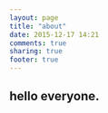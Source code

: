 ```yaml
---
layout: page
title: "about"
date: 2015-12-17 14:21
comments: true
sharing: true
footer: true
---
```


## hello everyone.
